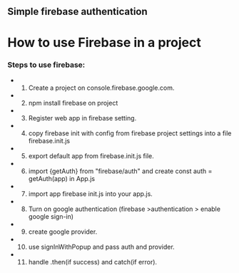 
## Simple firebase authentication
# How to use Firebase in a project

 ### Steps to use firebase:
 * 1. Create a project on console.firebase.google.com.
 * 2. npm install firebase on project
 * 3. Register web app in firebase setting.
 * 4. copy firebase init with config from firebase project settings into a file firebase.init.js
 * 5. export default app from firebase.init.js file.
 * 6. import {getAuth} from "firebase/auth" and create const auth = getAuth(app) in App.js
 * 7. import app  firebase init.js into your app.js.
 * 8. Turn on google authentication (firebase >authentication > enable google sign-in)
 * 9. create google provider.
 * 10. use signInWithPopup and pass auth and provider.
 * 11. handle .then(if success) and catch(if error).

